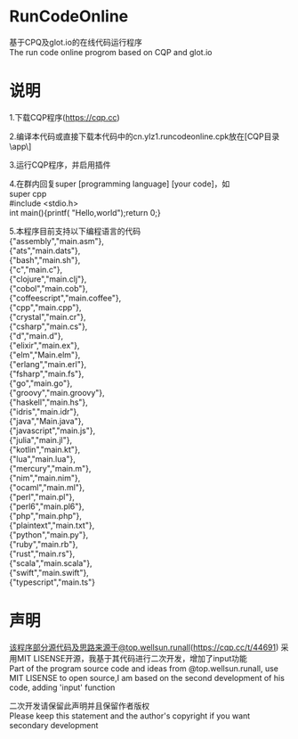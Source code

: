 # RunCodeOnline
基于CPQ及glot.io的在线代码运行程序  
The run code online progrom based on CQP and glot.io

# 说明
1.下载CQP程序(https://cqp.cc)

2.编译本代码或直接下载本代码中的cn.ylz1.runcodeonline.cpk放在[CQP目录\app\\]

3.运行CQP程序，并启用插件

4.在群内回复super [programming language] [your code]，如  
super cpp  
#include <stdio.h>  
int main(){printf( "Hello,world");return 0;}

5.本程序目前支持以下编程语言的代码  
    {"assembly","main.asm"},  
		{"ats","main.dats"},  
		{"bash","main.sh"},  
		{"c","main.c"},  
		{"clojure","main.clj"},  
		{"cobol","main.cob"},  
		{"coffeescript","main.coffee"},  
		{"cpp","main.cpp"},  
		{"crystal","main.cr"},  
		{"csharp","main.cs"},  
		{"d","main.d"},  
		{"elixir","main.ex"},  
		{"elm","Main.elm"},  
		{"erlang","main.erl"},  
		{"fsharp","main.fs"},  
		{"go","main.go"},  
		{"groovy","main.groovy"},  
		{"haskell","main.hs"},  
		{"idris","main.idr"},  
		{"java","Main.java"},  
		{"javascript","main.js"},  
		{"julia","main.jl"},  
		{"kotlin","main.kt"},  
		{"lua","main.lua"},   
		{"mercury","main.m"},  
		{"nim","main.nim"},  
		{"ocaml","main.ml"},  
		{"perl","main.pl"},  
		{"perl6","main.pl6"},  
		{"php","main.php"},  
		{"plaintext","main.txt"},  
		{"python","main.py"},  
		{"ruby","main.rb"},  
		{"rust","main.rs"},  
		{"scala","main.scala"},  
		{"swift","main.swift"},  
		{"typescript","main.ts"}  

# 声明
该程序部分源代码及思路来源于@top.wellsun.runall(https://cqp.cc/t/44691)
采用MIT LISENSE开源，我基于其代码进行二次开发，增加了input功能  
Part of the program source code and ideas from @top.wellsun.runall, use MIT LISENSE to open source,I am based on the second development of his code, adding 'input' function

二次开发请保留此声明并且保留作者版权  
Please keep this statement and the author's copyright if you want secondary development
